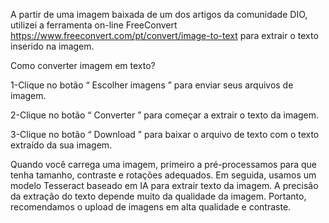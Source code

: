 A partir de uma imagem baixada de um dos artigos da comunidade DIO, utilizei a ferramenta on-line FreeConvert https://www.freeconvert.com/pt/convert/image-to-text para extrair o texto inserido na imagem.

Como converter imagem em texto?

1-Clique no botão “ Escolher imagens ” para enviar seus arquivos de imagem.

2-Clique no botão “ Converter ” para começar a extrair o texto da imagem.

3-Clique no botão “ Download ” para baixar o arquivo de texto com o texto extraído da sua imagem.

Quando você carrega uma imagem, primeiro a pré-processamos para que tenha tamanho, contraste e rotações adequados. Em seguida, usamos um modelo Tesseract baseado em IA para extrair texto da imagem. A precisão da extração do texto depende muito da qualidade da imagem. Portanto, recomendamos o upload de imagens em alta qualidade e contraste.
